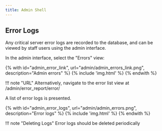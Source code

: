 ```yaml
---
title: Admin Shell
---
```


## Error Logs

Any critical server error logs are recorded to the database, and can be viewed by staff users using the admin interface.

In the admin interface, select the "Errors" view:

{% with id="admin_error_link", url="admin/admin_errors_link.png", description="Admin errors" %}
{% include 'img.html' %}
{% endwith %}

!!! note "URL"
    Alternatively, navigate to the error list view at /admin/error_report/error/

A list of error logs is presented.

{% with id="admin_error_logs", url="admin/admin_errors.png", description="Error logs" %}
{% include 'img.html' %}
{% endwith %}

!!! note "Deleting Logs"
    Error logs should be deleted periodically